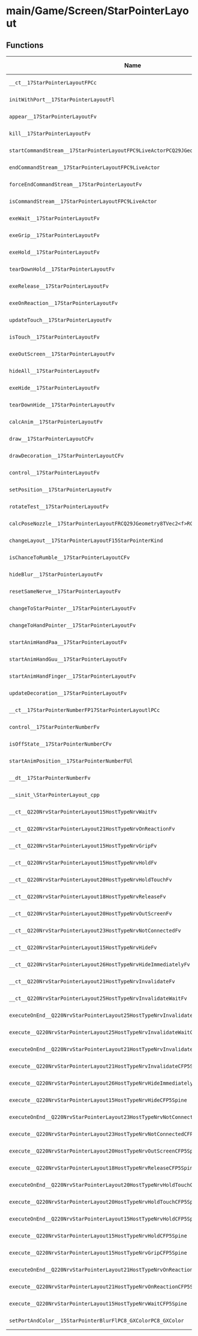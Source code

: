 # main/Game/Screen/StarPointerLayout

## Functions

| Name | Address | Match % |
|------|---------|---------|
| `__ct__17StarPointerLayoutFPCc` | `0x80388448` | :x: (0.0%) |
| `initWithPort__17StarPointerLayoutFl` | `0x80388504` | :x: (0.0%) |
| `appear__17StarPointerLayoutFv` | `0x80388708` | :x: (0.0%) |
| `kill__17StarPointerLayoutFv` | `0x80388740` | :x: (0.0%) |
| `startCommandStream__17StarPointerLayoutFPC9LiveActorPCQ29JGeometry8TVec3<f>b` | `0x80388744` | :x: (0.0%) |
| `endCommandStream__17StarPointerLayoutFPC9LiveActor` | `0x803887B8` | :x: (0.0%) |
| `forceEndCommandStream__17StarPointerLayoutFv` | `0x803887EC` | :x: (0.0%) |
| `isCommandStream__17StarPointerLayoutFPC9LiveActor` | `0x80388834` | :x: (0.0%) |
| `exeWait__17StarPointerLayoutFv` | `0x80388860` | :x: (0.0%) |
| `exeGrip__17StarPointerLayoutFv` | `0x803889E4` | :x: (0.0%) |
| `exeHold__17StarPointerLayoutFv` | `0x80388C48` | :x: (0.0%) |
| `tearDownHold__17StarPointerLayoutFv` | `0x80388EAC` | :x: (0.0%) |
| `exeRelease__17StarPointerLayoutFv` | `0x80388F3C` | :x: (0.0%) |
| `exeOnReaction__17StarPointerLayoutFv` | `0x80389134` | :x: (0.0%) |
| `updateTouch__17StarPointerLayoutFv` | `0x803892E8` | :x: (0.0%) |
| `isTouch__17StarPointerLayoutFv` | `0x80389378` | :x: (0.0%) |
| `exeOutScreen__17StarPointerLayoutFv` | `0x8038938C` | :x: (0.0%) |
| `hideAll__17StarPointerLayoutFv` | `0x80389474` | :x: (0.0%) |
| `exeHide__17StarPointerLayoutFv` | `0x803894F8` | :x: (0.0%) |
| `tearDownHide__17StarPointerLayoutFv` | `0x8038969C` | :x: (0.0%) |
| `calcAnim__17StarPointerLayoutFv` | `0x80389744` | :x: (0.0%) |
| `draw__17StarPointerLayoutCFv` | `0x80389798` | :x: (0.0%) |
| `drawDecoration__17StarPointerLayoutCFv` | `0x8038983C` | :x: (0.0%) |
| `control__17StarPointerLayoutFv` | `0x803898D0` | :x: (0.0%) |
| `setPosition__17StarPointerLayoutFv` | `0x80389CA8` | :x: (0.0%) |
| `rotateTest__17StarPointerLayoutFv` | `0x80389D04` | :x: (0.0%) |
| `calcPoseNozzle__17StarPointerLayoutFRCQ29JGeometry8TVec2<f>RCQ29JGeometry8TVec2<f>` | `0x80389E44` | :x: (0.0%) |
| `changeLayout__17StarPointerLayoutF15StarPointerKind` | `0x80389F14` | :x: (0.0%) |
| `isChanceToRumble__17StarPointerLayoutCFv` | `0x8038A060` | :x: (0.0%) |
| `hideBlur__17StarPointerLayoutFv` | `0x8038A0FC` | :x: (0.0%) |
| `resetSameNerve__17StarPointerLayoutFv` | `0x8038A104` | :x: (0.0%) |
| `changeToStarPointer__17StarPointerLayoutFv` | `0x8038A28C` | :x: (0.0%) |
| `changeToHandPointer__17StarPointerLayoutFv` | `0x8038A2F0` | :x: (0.0%) |
| `startAnimHandPaa__17StarPointerLayoutFv` | `0x8038A388` | :x: (0.0%) |
| `startAnimHandGuu__17StarPointerLayoutFv` | `0x8038A3F4` | :x: (0.0%) |
| `startAnimHandFinger__17StarPointerLayoutFv` | `0x8038A460` | :x: (0.0%) |
| `updateDecoration__17StarPointerLayoutFv` | `0x8038A4CC` | :x: (0.0%) |
| `__ct__17StarPointerNumberFP17StarPointerLayoutlPCc` | `0x8038A518` | :x: (0.0%) |
| `control__17StarPointerNumberFv` | `0x8038A5A8` | :x: (0.0%) |
| `isOffState__17StarPointerNumberCFv` | `0x8038A6FC` | :x: (0.0%) |
| `startAnimPosition__17StarPointerNumberFUl` | `0x8038A7B0` | :x: (0.0%) |
| `__dt__17StarPointerNumberFv` | `0x8038A814` | :x: (0.0%) |
| `__sinit_\StarPointerLayout_cpp` | `0x8038A870` | :x: (0.0%) |
| `__ct__Q220NrvStarPointerLayout15HostTypeNrvWaitFv` | `0x8038A8EC` | :x: (0.0%) |
| `__ct__Q220NrvStarPointerLayout21HostTypeNrvOnReactionFv` | `0x8038A8FC` | :x: (0.0%) |
| `__ct__Q220NrvStarPointerLayout15HostTypeNrvGripFv` | `0x8038A90C` | :x: (0.0%) |
| `__ct__Q220NrvStarPointerLayout15HostTypeNrvHoldFv` | `0x8038A91C` | :x: (0.0%) |
| `__ct__Q220NrvStarPointerLayout20HostTypeNrvHoldTouchFv` | `0x8038A92C` | :x: (0.0%) |
| `__ct__Q220NrvStarPointerLayout18HostTypeNrvReleaseFv` | `0x8038A93C` | :x: (0.0%) |
| `__ct__Q220NrvStarPointerLayout20HostTypeNrvOutScreenFv` | `0x8038A94C` | :x: (0.0%) |
| `__ct__Q220NrvStarPointerLayout23HostTypeNrvNotConnectedFv` | `0x8038A95C` | :x: (0.0%) |
| `__ct__Q220NrvStarPointerLayout15HostTypeNrvHideFv` | `0x8038A96C` | :x: (0.0%) |
| `__ct__Q220NrvStarPointerLayout26HostTypeNrvHideImmediatelyFv` | `0x8038A97C` | :x: (0.0%) |
| `__ct__Q220NrvStarPointerLayout21HostTypeNrvInvalidateFv` | `0x8038A98C` | :x: (0.0%) |
| `__ct__Q220NrvStarPointerLayout25HostTypeNrvInvalidateWaitFv` | `0x8038A99C` | :x: (0.0%) |
| `executeOnEnd__Q220NrvStarPointerLayout25HostTypeNrvInvalidateWaitCFP5Spine` | `0x8038A9AC` | :x: (0.0%) |
| `execute__Q220NrvStarPointerLayout25HostTypeNrvInvalidateWaitCFP5Spine` | `0x8038A9B4` | :x: (0.0%) |
| `executeOnEnd__Q220NrvStarPointerLayout21HostTypeNrvInvalidateCFP5Spine` | `0x8038A9BC` | :x: (0.0%) |
| `execute__Q220NrvStarPointerLayout21HostTypeNrvInvalidateCFP5Spine` | `0x8038A9C4` | :x: (0.0%) |
| `execute__Q220NrvStarPointerLayout26HostTypeNrvHideImmediatelyCFP5Spine` | `0x8038A9CC` | :x: (0.0%) |
| `execute__Q220NrvStarPointerLayout15HostTypeNrvHideCFP5Spine` | `0x8038A9D4` | :x: (0.0%) |
| `executeOnEnd__Q220NrvStarPointerLayout23HostTypeNrvNotConnectedCFP5Spine` | `0x8038A9DC` | :x: (0.0%) |
| `execute__Q220NrvStarPointerLayout23HostTypeNrvNotConnectedCFP5Spine` | `0x8038A9E4` | :x: (0.0%) |
| `execute__Q220NrvStarPointerLayout20HostTypeNrvOutScreenCFP5Spine` | `0x8038A9EC` | :x: (0.0%) |
| `execute__Q220NrvStarPointerLayout18HostTypeNrvReleaseCFP5Spine` | `0x8038A9F4` | :x: (0.0%) |
| `executeOnEnd__Q220NrvStarPointerLayout20HostTypeNrvHoldTouchCFP5Spine` | `0x8038A9FC` | :x: (0.0%) |
| `execute__Q220NrvStarPointerLayout20HostTypeNrvHoldTouchCFP5Spine` | `0x8038AA04` | :x: (0.0%) |
| `executeOnEnd__Q220NrvStarPointerLayout15HostTypeNrvHoldCFP5Spine` | `0x8038AA0C` | :x: (0.0%) |
| `execute__Q220NrvStarPointerLayout15HostTypeNrvHoldCFP5Spine` | `0x8038AA14` | :x: (0.0%) |
| `execute__Q220NrvStarPointerLayout15HostTypeNrvGripCFP5Spine` | `0x8038AA1C` | :x: (0.0%) |
| `executeOnEnd__Q220NrvStarPointerLayout21HostTypeNrvOnReactionCFP5Spine` | `0x8038AA24` | :x: (0.0%) |
| `execute__Q220NrvStarPointerLayout21HostTypeNrvOnReactionCFP5Spine` | `0x8038AA28` | :x: (0.0%) |
| `execute__Q220NrvStarPointerLayout15HostTypeNrvWaitCFP5Spine` | `0x8038AA30` | :x: (0.0%) |
| `setPortAndColor__15StarPointerBlurFlPC8_GXColorPC8_GXColor` | `0x8038AA38` | :x: (0.0%) |